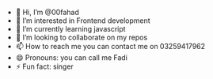 - 👋 Hi, I’m @00fahad
- 👀 I’m interested in Frontend development
- 🌱 I’m currently learning javascript
- 💞️ I’m looking to collaborate on my repos
- 📫 How to reach me you can contact me on 03259417962
- 😄 Pronouns: you can call me Fadi
- ⚡ Fun fact: singer 

<!---
00fahad/00fahad is a ✨ special ✨ repository because its `README.md` (this file) appears on your GitHub profile.
You can click the Preview link to take a look at your changes.
--->
